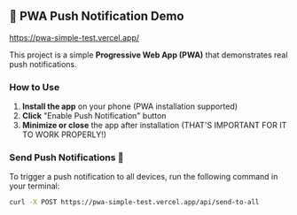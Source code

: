 ## 📲 PWA Push Notification Demo

https://pwa-simple-test.vercel.app/


This project is a simple **Progressive Web App (PWA)** that demonstrates real push notifications.

### How to Use

1. **Install the app** on your phone (PWA installation supported)
2. **Click** "Enable Push Notification" button
3. **Minimize or close** the app after installation (THAT'S IMPORTANT FOR IT TO WORK PROPERLY!)

### Send Push Notifications 🔔

To trigger a push notification to all devices, run the following command in your terminal:

```bash
curl -X POST https://pwa-simple-test.vercel.app/api/send-to-all
